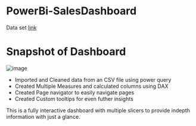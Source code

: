 # PowerBi-SalesDashboard
Data set [link](https://www.kaggle.com/datasets/bravehart101/sample-supermarket-dataset)
# Snapshot of Dashboard

![image](https://user-images.githubusercontent.com/76834393/196355347-897ea9e6-8144-403c-b4d5-dcde33420e9d.png)

- Imported and Cleaned data from an CSV file using power query
- Created Multiple Measures and calculated columns using DAX
- Created Page navigator to easily navigate pages 
- Created Custom tooltips for even futher insights

This is a fully interactive dashboard with multiple slicers to provide indepth information with just a glance.

